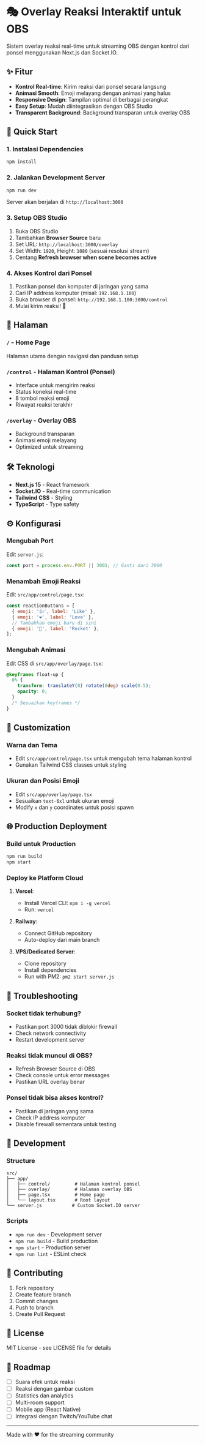 # 🎭 Overlay Reaksi Interaktif untuk OBS

Sistem overlay reaksi real-time untuk streaming OBS dengan kontrol dari ponsel menggunakan Next.js dan Socket.IO.

## ✨ Fitur

- **Kontrol Real-time**: Kirim reaksi dari ponsel secara langsung
- **Animasi Smooth**: Emoji melayang dengan animasi yang halus
- **Responsive Design**: Tampilan optimal di berbagai perangkat
- **Easy Setup**: Mudah diintegrasikan dengan OBS Studio
- **Transparent Background**: Background transparan untuk overlay OBS

## 🚀 Quick Start

### 1. Instalasi Dependencies

```bash
npm install
```

### 2. Jalankan Development Server

```bash
npm run dev
```

Server akan berjalan di `http://localhost:3000`

### 3. Setup OBS Studio

1. Buka OBS Studio
2. Tambahkan **Browser Source** baru
3. Set URL: `http://localhost:3000/overlay`
4. Set Width: `1920`, Height: `1080` (sesuai resolusi stream)
5. Centang **Refresh browser when scene becomes active**

### 4. Akses Kontrol dari Ponsel

1. Pastikan ponsel dan komputer di jaringan yang sama
2. Cari IP address komputer (misal: `192.168.1.100`)
3. Buka browser di ponsel: `http://192.168.1.100:3000/control`
4. Mulai kirim reaksi! 🎉

## 📱 Halaman

### `/` - Home Page
Halaman utama dengan navigasi dan panduan setup

### `/control` - Halaman Kontrol (Ponsel)
- Interface untuk mengirim reaksi
- Status koneksi real-time
- 8 tombol reaksi emoji
- Riwayat reaksi terakhir

### `/overlay` - Overlay OBS
- Background transparan
- Animasi emoji melayang
- Optimized untuk streaming

## 🛠️ Teknologi

- **Next.js 15** - React framework
- **Socket.IO** - Real-time communication
- **Tailwind CSS** - Styling
- **TypeScript** - Type safety

## ⚙️ Konfigurasi

### Mengubah Port

Edit `server.js`:
```javascript
const port = process.env.PORT || 3001; // Ganti dari 3000
```

### Menambah Emoji Reaksi

Edit `src/app/control/page.tsx`:
```javascript
const reactionButtons = [
  { emoji: '👍', label: 'Like' },
  { emoji: '❤️', label: 'Love' },
  // Tambahkan emoji baru di sini
  { emoji: '🚀', label: 'Rocket' },
];
```

### Mengubah Animasi

Edit CSS di `src/app/overlay/page.tsx`:
```css
@keyframes float-up {
  0% {
    transform: translateY(0) rotate(0deg) scale(0.5);
    opacity: 0;
  }
  /* Sesuaikan keyframes */
}
```

## 🎨 Customization

### Warna dan Tema
- Edit `src/app/control/page.tsx` untuk mengubah tema halaman kontrol
- Gunakan Tailwind CSS classes untuk styling

### Ukuran dan Posisi Emoji
- Edit `src/app/overlay/page.tsx`
- Sesuaikan `text-6xl` untuk ukuran emoji
- Modify `x` dan `y` coordinates untuk posisi spawn

## 🌐 Production Deployment

### Build untuk Production

```bash
npm run build
npm start
```

### Deploy ke Platform Cloud

1. **Vercel**: 
   - Install Vercel CLI: `npm i -g vercel`
   - Run: `vercel`

2. **Railway**:
   - Connect GitHub repository
   - Auto-deploy dari main branch

3. **VPS/Dedicated Server**:
   - Clone repository
   - Install dependencies
   - Run with PM2: `pm2 start server.js`

## 🔧 Troubleshooting

### Socket tidak terhubung?
- Pastikan port 3000 tidak diblokir firewall
- Check network connectivity
- Restart development server

### Reaksi tidak muncul di OBS?
- Refresh Browser Source di OBS
- Check console untuk error messages
- Pastikan URL overlay benar

### Ponsel tidak bisa akses kontrol?
- Pastikan di jaringan yang sama
- Check IP address komputer
- Disable firewall sementara untuk testing

## 📝 Development

### Structure

```
src/
├── app/
│   ├── control/         # Halaman kontrol ponsel
│   ├── overlay/         # Halaman overlay OBS
│   ├── page.tsx         # Home page
│   └── layout.tsx       # Root layout
└── server.js           # Custom Socket.IO server
```

### Scripts

- `npm run dev` - Development server
- `npm run build` - Build production
- `npm start` - Production server
- `npm run lint` - ESLint check

## 🤝 Contributing

1. Fork repository
2. Create feature branch
3. Commit changes
4. Push to branch
5. Create Pull Request

## 📄 License

MIT License - see LICENSE file for details

## 🎯 Roadmap

- [ ] Suara efek untuk reaksi
- [ ] Reaksi dengan gambar custom
- [ ] Statistics dan analytics
- [ ] Multi-room support
- [ ] Mobile app (React Native)
- [ ] Integrasi dengan Twitch/YouTube chat

---

Made with ❤️ for the streaming community
